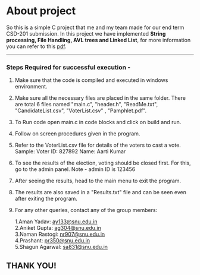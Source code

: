 # About project

So this is a simple C project that me and my team made for our end term CSD-201 submission.
In this project we have implemented **String processing, File Handling, AVL trees and Linked List**, for more information you can refer to this <a href="https://github.com/yadav-aman/CSD-project/blob/master/Pamphlet%20(except%20steps%20for%20execution).pdf">pdf</a>.

---
### Steps Required for successful execution -

1. Make sure that the code is compiled and executed in windows environment.

2. Make sure all the necessary files are placed in the same folder. There are total 6 files named "main.c", "header.h",
   "ReadMe.txt", "CandidateList.csv", "VoterList.csv" , "Pamphlet.pdf".

3. To Run code open main.c in code blocks and click on build and run.

4. Follow on screen procedures given in the program.

5. Refer to the VoterList.csv file for details of the voters to cast a vote.
   Sample:
   Voter ID: 827892
   Name: Aarti Kumar

6. To see the results of the election, voting should be closed first. For this, go to the admin panel. 
   Note - admin ID is 123456

7. After seeing the results, head to the main menu to exit the program. 

8. The results are also saved in a "Results.txt" file and can be seen even after exiting the program.

9. For any other queries, contact any of the group members:

   1.Aman Yadav: ay133@snu.edu.in <br>
   2.Aniket Gupta: ag304@snu.edu.in <br>
   3.Naman Rastogi: nr907@snu.edu.in <br>
   4.Prashant: pr350@snu.edu.in <br>
   5.Shagun Agarwal: sa831@snu.edu.in <br>

 ## THANK YOU!
   


